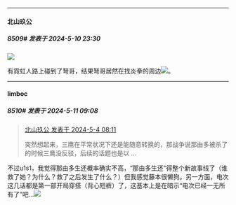 ﻿
*****

####  北山玖公  
##### 8509#       发表于 2024-5-10 23:30

<img src="https://p.sda1.dev/17/62ae34ecab1c84dd61974ff541159636/CMP_20240510232938924.jpg" referrerpolicy="no-referrer">

有霓虹人路上碰到了弩哥，结果弩哥居然在找炎拳的周边<img src="https://static.saraba1st.com/image/smiley/face2017/067.png" referrerpolicy="no-referrer">。


*****

####  limboc  
##### 8510#       发表于 2024-5-11 09:08

<blockquote><a href="httphttps://bbs.saraba1st.com/2b/forum.php?mod=redirect&amp;goto=findpost&amp;pid=64805090&amp;ptid=2043244" target="_blank">北山玖公 发表于 2024-5-4 08:11</a>

突然想起来，三鹰在平常状况下还是能随意转换的，那战争说那由多被杀了的时候三鹰没反驳，后续的话题也是以 ...</blockquote>
不过u1s1，我觉得那由多生还概率确实不高，“那由多生还”得整个新故事线了（谁救了她？为什么？救了之后发生了什么？）但我感觉藤本很懒狗。另一方面，电次这几话都是第一部开局穿搭（背心短裤）了，这基本上是在暗示“电次已经一无所有了”吧...<img src="https://static.saraba1st.com/image/smiley/face2017/001.png" referrerpolicy="no-referrer">

